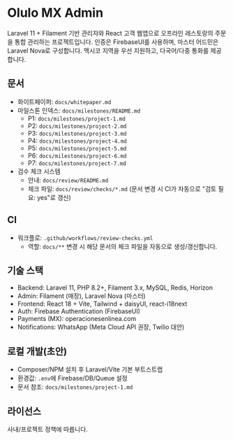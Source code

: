 # Olulo MX Admin

Laravel 11 + Filament 기반 관리자와 React 고객 웹앱으로 오프라인 레스토랑의 주문을 통합 관리하는 프로젝트입니다. 인증은 FirebaseUI를 사용하며, 마스터 어드민은 Laravel Nova로 구성합니다. 멕시코 지역을 우선 지원하고, 다국어/다중 통화를 제공합니다.

## 문서
- 화이트페이퍼: `docs/whitepaper.md`
- 마일스톤 인덱스: `docs/milestones/README.md`
  - P1: `docs/milestones/project-1.md`
  - P2: `docs/milestones/project-2.md`
  - P3: `docs/milestones/project-3.md`
  - P4: `docs/milestones/project-4.md`
  - P5: `docs/milestones/project-5.md`
  - P6: `docs/milestones/project-6.md`
  - P7: `docs/milestones/project-7.md`
- 검수 체크 시스템
  - 안내: `docs/review/README.md`
  - 체크 파일: `docs/review/checks/*.md` (문서 변경 시 CI가 자동으로 "검토 필요: yes"로 갱신)

## CI
- 워크플로: `.github/workflows/review-checks.yml`
  - 역할: `docs/**` 변경 시 해당 문서의 체크 파일을 자동으로 생성/갱신합니다.

## 기술 스택
- Backend: Laravel 11, PHP 8.2+, Filament 3.x, MySQL, Redis, Horizon
- Admin: Filament (매장), Laravel Nova (마스터)
- Frontend: React 18 + Vite, Tailwind + daisyUI, react-i18next
- Auth: Firebase Authentication (FirebaseUI)
- Payments (MX): operacionesenlinea.com
- Notifications: WhatsApp (Meta Cloud API 권장, Twilio 대안)

## 로컬 개발(초안)
- Composer/NPM 설치 후 Laravel/Vite 기본 부트스트랩
- 환경값: `.env`에 Firebase/DB/Queue 설정
- 문서 참조: `docs/milestones/project-1.md`

## 라이선스
사내/프로젝트 정책에 따릅니다.
